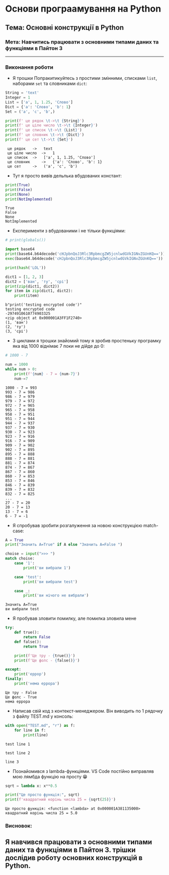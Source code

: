 # Основи програамування на Python

## Тема: Основні конструкції в Python

### Мета: Навчитись працювати з основними типами даних та функціями в Пайтон 3

---

### Виконання роботи

- Я трошки Попракитикуйтесь з простими змінними, списками `list`, наборами `set` та словниками `dict`:

```python
String = 'text'
Integer = 1
List = ['a', 1, 1.25, 'Слово']
Dict = {'a': 'Слово', 'b': 1}
Set = ('a', 'c', 'b',)

print(f' це рядок \t->\t {String}')
print(f' це ціле число \t->\t {Integer}')
print(f' це список \t->\t {List}')
print(f' це словник \t->\t {Dict}')
print(f' це сет \t->\t {Set}')
```

```
 це рядок   ->	 text
 це ціле число 	->	 1
 це список 	->	 ['a', 1, 1.25, 'Слово']
 це словник 	->	 {'a': 'Слово', 'b': 1}
 це сет 	->	 ('a', 'c', 'b')
```

- Тут я просто вивів дельлька вбудованих констант:

```python
print(True)
print(False)
print(None)
print(NotImplemented)
```

```
True
False
None
NotImplemented
```

- Експерименти з вбудованими і не тільки функціями:

```python
# print(globals())

import base64
print(base64.b64decode('cHJpbnQoJ3Rlc3RpbmcgZW5jcnlwdGVkIGNvZGUnKQ=='))
exec(base64.b64decode('cHJpbnQoJ3Rlc3RpbmcgZW5jcnlwdGVkIGNvZGUnKQ=='))

print(hash('LOL'))

dict1 = [1, 2, 3]
dict2 = ['ван', 'ту', 'срі']
print(zip(dict1, dict2))
for item in zip(dict1, dict2):
    print(item)
```

```
b"print('testing encrypted code')"
testing encrypted code
-2974910610774903325
<zip object at 0x000001A3FF1F2740>
(1, 'ван')
(2, 'ту')
(3, 'срі')
```

- З циклами я трошки знайомий тому я зробив простеньку програмку яка від 1000 віднімає 7 поки не дійде до 0:

```python
# 1000 - 7

num = 1000
while num > 0:
    print(f'{num} - 7 = {num-7}')
    num-=7
```

```
1000 - 7 = 993
993 - 7 = 986
986 - 7 = 979
979 - 7 = 972
972 - 7 = 965
965 - 7 = 958
958 - 7 = 951
951 - 7 = 944
944 - 7 = 937
937 - 7 = 930
930 - 7 = 923
923 - 7 = 916
916 - 7 = 909
909 - 7 = 902
902 - 7 = 895
895 - 7 = 888
888 - 7 = 881
881 - 7 = 874
874 - 7 = 867
867 - 7 = 860
860 - 7 = 853
853 - 7 = 846
846 - 7 = 839
839 - 7 = 832
832 - 7 = 825
...
27 - 7 = 20
20 - 7 = 13
13 - 7 = 6
6 - 7 = -1
```

- Я спробував зробити розгалуження за новою конструкцією match-case:

```py
A = True
print("Значить А=True" if A else "Значить А=False ")

choise = input(">>> ")
match choise:
    case '1':
        print('ви вибрали 1')

    case 'test':
        print('ви вибрали test')

    case _:
        print('ви нічого не вибрали')
```

```
Значить А=True
ви вибрали test
```

- Я пробував зловити помилку, але помилка зловила мене

```py
try:
    def true():
        return False
    def false():
        return True

    print(f'Це тру - {true()}')
    print(f'Це фолс - {false()}')

except:
    print('еррор')
finally:
    print('нема еррора')
```

```
Це тру - False
Це фолс - True
нема еррора
```

- Написав свій код з контекст-менеджером. Він виводить по 1 рядочку з файлу TEST.md у консоль:

```py
with open("TEST.md", "r") as f:
    for line in f:
        print(line)
```

```
test line 1

test line 2

line 3
```

- Познайомився з lambda-функціями. VS Code постійно виправляв мою лямбда функцію на просту :grin:

```py
sqrt = lambda x: x**0.5

print("Це просто функція:", sqrt)
print(f'квадратний корінь числа 25 = {sqrt(25)}')
```

```
Це просто функція: <function <lambda> at 0x000001A381135000>
квадратний корінь числа 25 = 5.0
```

### Висновок:

## Я навчився працювати з основними типами даних та функціями в Пайтон 3. трішки дослідив роботу основних конструкцій в Python.
